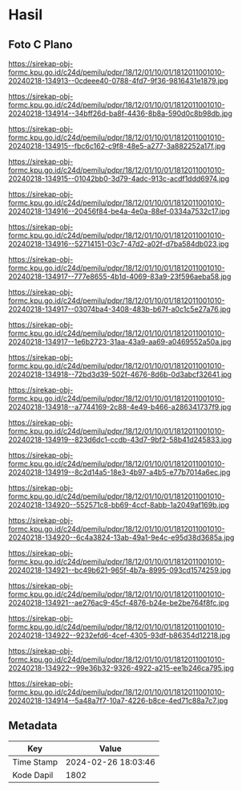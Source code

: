 # Hasil

## Foto C Plano

https://sirekap-obj-formc.kpu.go.id/c24d/pemilu/pdpr/18/12/01/10/01/1812011001010-20240218-134913--0cdeee40-0788-4fd7-9f36-9816431e1879.jpg

https://sirekap-obj-formc.kpu.go.id/c24d/pemilu/pdpr/18/12/01/10/01/1812011001010-20240218-134914--34bff26d-ba8f-4436-8b8a-590d0c8b98db.jpg

https://sirekap-obj-formc.kpu.go.id/c24d/pemilu/pdpr/18/12/01/10/01/1812011001010-20240218-134915--fbc6c162-c9f8-48e5-a277-3a882252a17f.jpg

https://sirekap-obj-formc.kpu.go.id/c24d/pemilu/pdpr/18/12/01/10/01/1812011001010-20240218-134915--01042bb0-3d79-4adc-913c-acdf1ddd6974.jpg

https://sirekap-obj-formc.kpu.go.id/c24d/pemilu/pdpr/18/12/01/10/01/1812011001010-20240218-134916--20456f84-be4a-4e0a-88ef-0334a7532c17.jpg

https://sirekap-obj-formc.kpu.go.id/c24d/pemilu/pdpr/18/12/01/10/01/1812011001010-20240218-134916--52714151-03c7-47d2-a02f-d7ba584db023.jpg

https://sirekap-obj-formc.kpu.go.id/c24d/pemilu/pdpr/18/12/01/10/01/1812011001010-20240218-134917--777e8655-4b1d-4069-83a9-23f596aeba58.jpg

https://sirekap-obj-formc.kpu.go.id/c24d/pemilu/pdpr/18/12/01/10/01/1812011001010-20240218-134917--03074ba4-3408-483b-b67f-a0c1c5e27a76.jpg

https://sirekap-obj-formc.kpu.go.id/c24d/pemilu/pdpr/18/12/01/10/01/1812011001010-20240218-134917--1e6b2723-31aa-43a9-aa69-a0469552a50a.jpg

https://sirekap-obj-formc.kpu.go.id/c24d/pemilu/pdpr/18/12/01/10/01/1812011001010-20240218-134918--72bd3d39-502f-4676-8d6b-0d3abcf32641.jpg

https://sirekap-obj-formc.kpu.go.id/c24d/pemilu/pdpr/18/12/01/10/01/1812011001010-20240218-134918--a7744169-2c88-4e49-b466-a286341737f9.jpg

https://sirekap-obj-formc.kpu.go.id/c24d/pemilu/pdpr/18/12/01/10/01/1812011001010-20240218-134919--823d6dc1-ccdb-43d7-9bf2-58b41d245833.jpg

https://sirekap-obj-formc.kpu.go.id/c24d/pemilu/pdpr/18/12/01/10/01/1812011001010-20240218-134919--8c2d14a5-18e3-4b97-a4b5-e77b7014a6ec.jpg

https://sirekap-obj-formc.kpu.go.id/c24d/pemilu/pdpr/18/12/01/10/01/1812011001010-20240218-134920--552571c8-bb69-4ccf-8abb-1a2049af169b.jpg

https://sirekap-obj-formc.kpu.go.id/c24d/pemilu/pdpr/18/12/01/10/01/1812011001010-20240218-134920--6c4a3824-13ab-49a1-9e4c-e95d38d3685a.jpg

https://sirekap-obj-formc.kpu.go.id/c24d/pemilu/pdpr/18/12/01/10/01/1812011001010-20240218-134921--bc49b621-965f-4b7a-8995-093cd1574259.jpg

https://sirekap-obj-formc.kpu.go.id/c24d/pemilu/pdpr/18/12/01/10/01/1812011001010-20240218-134921--ae276ac9-45cf-4876-b24e-be2be764f8fc.jpg

https://sirekap-obj-formc.kpu.go.id/c24d/pemilu/pdpr/18/12/01/10/01/1812011001010-20240218-134922--9232efd6-4cef-4305-93df-b86354d12218.jpg

https://sirekap-obj-formc.kpu.go.id/c24d/pemilu/pdpr/18/12/01/10/01/1812011001010-20240218-134922--99e36b32-9326-4922-a215-ee1b246ca795.jpg

https://sirekap-obj-formc.kpu.go.id/c24d/pemilu/pdpr/18/12/01/10/01/1812011001010-20240218-134914--5a48a7f7-10a7-4226-b8ce-4ed71c88a7c7.jpg


## Metadata

| Key        | Value               |
| ---------- | ------------------- |
| Time Stamp | 2024-02-26 18:03:46 |
| Kode Dapil | 1802                |



